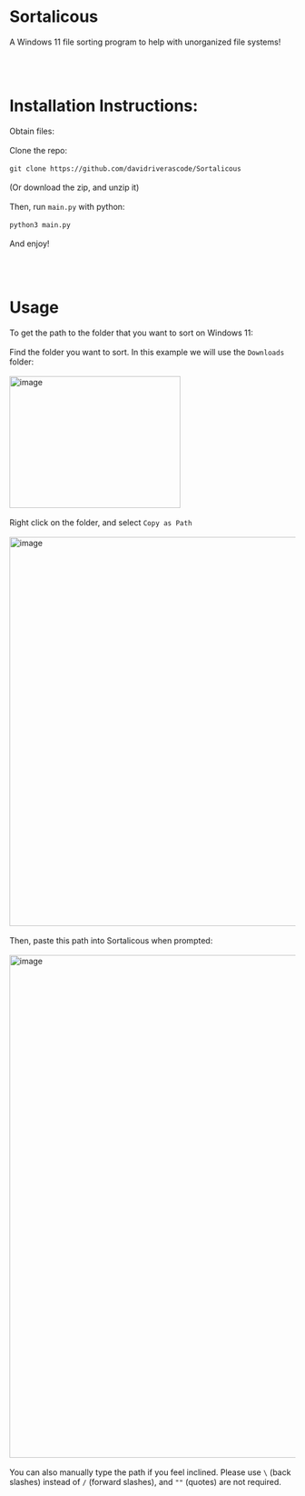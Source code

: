 # Sortalicous
A Windows 11 file sorting program to help with unorganized file systems!

<br></br>



# Installation Instructions:
Obtain files: <br></br>
Clone the repo: <br></br>
`git clone https://github.com/davidriverascode/Sortalicous` <br></br>
(Or download the zip, and unzip it) <br></br>
Then, run `main.py` with python: <br></br>
`python3 main.py` <br></br>
And enjoy!

<br></br>

# Usage
To get the path to the folder that you want to sort on Windows 11: <br></br>
Find the folder you want to sort. In this example we will use the `Downloads` folder: <br></br>
<img width="301" height="232" alt="image" src="https://github.com/user-attachments/assets/410d8a74-07b5-4cdf-8321-a3b5ae15d35a" /> <br></br>
Right click on the folder, and select `Copy as Path` <br></br>
<img width="752" height="685" alt="image" src="https://github.com/user-attachments/assets/ee5eea67-95aa-488a-b124-dae3fa38325e" /> <br></br>
Then, paste this path into Sortalicous when prompted: <br></br>
<img width="895" height="885" alt="image" src="https://github.com/user-attachments/assets/a84aabd3-6b02-42ec-8d71-68ea34750c1a" /> <br></br>
You can also manually type the path if you feel inclined. Please use `\` (back slashes) instead of `/` (forward slashes), and `""` (quotes) are not required.
